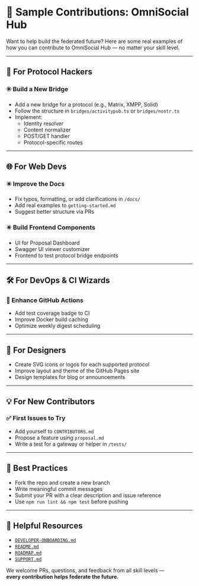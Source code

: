 # 🧩 Sample Contributions: OmniSocial Hub

Want to help build the federated future? Here are some real examples of how you can contribute to OmniSocial Hub — no matter your skill level.

---

## 🧠 For Protocol Hackers

### ✳️ Build a New Bridge

- Add a new bridge for a protocol (e.g., Matrix, XMPP, Solid)
- Follow the structure in `bridges/activitypub.ts` or `bridges/nostr.ts`
- Implement:
  - Identity resolver
  - Content normalizer
  - POST/GET handler
  - Protocol-specific routes

---

## 🌐 For Web Devs

### ✴️ Improve the Docs

- Fix typos, formatting, or add clarifications in `/docs/`
- Add real examples to `getting-started.md`
- Suggest better structure via PRs

### ✴️ Build Frontend Components

- UI for Proposal Dashboard
- Swagger UI viewer customizer
- Frontend to test protocol bridge endpoints

---

## 🛠 For DevOps & CI Wizards

### 🔄 Enhance GitHub Actions

- Add test coverage badge to CI
- Improve Docker build caching
- Optimize weekly digest scheduling

---

## 🎨 For Designers

- Create SVG icons or logos for each supported protocol
- Improve layout and theme of the GitHub Pages site
- Design templates for blog or announcements

---

## 💡 For New Contributors

### ✅ First Issues to Try

- Add yourself to `CONTRIBUTORS.md`
- Propose a feature using `proposal.md`
- Write a test for a gateway or helper in `/tests/`

---

## 📝 Best Practices

- Fork the repo and create a new branch
- Write meaningful commit messages
- Submit your PR with a clear description and issue reference
- Use `npm run lint && npm test` before pushing

---

## 🔗 Helpful Resources

- [`DEVELOPER-ONBOARDING.md`](./DEVELOPER-ONBOARDING.md)
- [`README.md`](./README.md)
- [`ROADMAP.md`](./ROADMAP.md)
- [`SUPPORT.md`](./SUPPORT.md)

We welcome PRs, questions, and feedback from all skill levels —  
**every contribution helps federate the future.**
